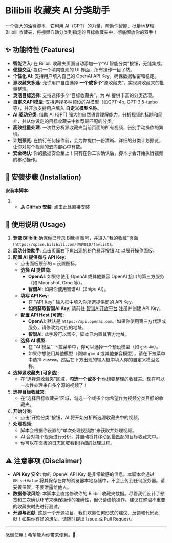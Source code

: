 # Bilibili 收藏夹 AI 分类助手

一个强大的油猴脚本，它利用 AI（GPT）的力量，帮助你智能、批量地整理 Bilibili 收藏夹，将视频自动分类到指定的目标收藏夹中，彻底解放你的双手！

## ✨ 功能特性 (Features)

*   **智能注入**: 在 Bilibili 收藏夹页面自动添加一个“AI 智能分类”按钮，无缝集成。
*   **便捷交互**: 提供一个清爽直观的 UI 界面，所有操作一目了然。
*   **个性化 AI**: 支持用户填入自己的 OpenAI API Key，确保数据私密和稳定。
*   **源收藏夹多选**: 允许用户自由选择 **一个或多个**“源收藏夹”，实现跨收藏夹的批量整理。
*   **灵活目标选择**: 支持选择多个“目标收藏夹”，为 AI 提供丰富的分类选项。
*   **自定义API模型**: 支持选择多种预设的AI模型（如GPT-4o, GPT-3.5-turbo等），并开放支持用户填入 **自定义模型名称**。
*   **AI 驱动分类**: 借助 AI (GPT) 强大的自然语言理解能力，分析视频的标题和简介，并从你设定的目标收藏夹中推荐最匹配的分类。
*   **高效批量处理**: 一次性分析源收藏夹当前页面的所有视频，告别手动操作的繁琐。
*   **计划预览**: 在执行任何操作前，会为你提供一份清晰、详细的分类计划预览，让你对每个视频的去向都心中有数。
*   **安全确认**: 你的数据安全至上！只有在你二次确认后，脚本才会开始执行视频的移动操作。

## 🚀 安装步骤 (Installation)

**安装本脚本**:

1.    *  **从 GitHub 安装**: [点击此处直接安装](https://github.com/atri1011/Bilibili-Favorites-Classifier/edit/main/bilibili-favorites-classifier-userscript/bilibili-favorites-classifier.user.js)

## 📖 使用说明 (Usage)

1.  **登录 Bilibili**: 确保你已登录 Bilibili 账号，并进入“我的收藏”页面 (`https://space.bilibili.com/你的UID/favlist`)。
2.  **启动分类助手**: 点击页面右下角出现的粉色悬浮按钮 `AI` 以展开操作面板。
3.  **配置 AI 提供商与 API Key**:
    *   点击面板顶部的 `⚙️` 设置图标。
    *   **选择 AI 提供商**:
        *   **OpenAI**: 如果你使用 OpenAI 或其他兼容 OpenAI 接口的第三方服务（如 Moonshot, Groq 等）。
        *   **智谱AI**: 如果你使用智谱AI（Zhipu AI）。
    *   **填写 API Key**:
        *   在 "API Key" 输入框中填入你所选提供商的 API Key。
        *   **如何获取智谱AI Key**: 请前往 [智谱AI开放平台](https://open.bigmodel.cn/) 注册并创建 API Key。
    *   **配置 API Host (可选)**:
        *   **OpenAI**: 默认是 `https://api.openai.com`。如果你使用第三方代理或服务，请修改为对应的地址。
        *   **智谱AI**: 此字段可以留空，脚本已内置其官方地址。
    *   **选择 AI 模型**:
        *   在 "AI 模型" 下拉菜单中，你可以选择一个预设模型（如 `gpt-4o`）。
        *   如果你想使用其他模型（例如 `glm-4` 或其他兼容模型），请在下拉菜单中选择 **`custom`**，然后在下方出现的输入框中填入你的自定义模型名称。
4.  **选择源收藏夹 (可多选)**:
    *   在“选择源收藏夹”区域，**勾选一个或多个** 你想要整理的收藏夹。现在可以一次性处理来自多个源的视频了！
5.  **选择目标收藏夹**:
    *   在“选择目标收藏夹”区域，勾选一个或多个你希望作为视频分类目标的收藏夹。
6.  **开始分类**:
    *   点击“开始分类”按钮，AI 将开始分析所选源收藏夹中的视频。
7.  **处理视频**:
    *   脚本会根据你设置的“单次处理视频数”来获取并处理视频。
    *   AI 会对每个视频进行分析，并自动将其移动到最匹配的目标收藏夹中。
    *   你可以在面板的日志区域看到详细的处理过程。

## ⚠️ 注意事项 (Disclaimer)

*   **API Key 安全**: 你的 OpenAI API Key 是非常敏感的信息。本脚本会通过 `GM_setValue` 将其保存在你的浏览器本地存储中，不会上传到任何服务器。请妥善保管，不要泄露给他人。
*   **数据修改风险**: 本脚本会直接修改你的 Bilibili 收藏夹数据。尽管我们设计了预览和二次确认环节来确保操作的准确性，但仍请谨慎操作。建议在整理不重要的收藏夹时先进行测试。
*   **开源与贡献**: 这是一个开源项目，我们欢迎任何形式的建议、反馈和代码贡献！如果你有好的想法，请随时提出 Issue 或 Pull Request。

---
感谢使用！希望能为你带来便利。🎉
